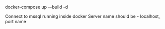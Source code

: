 docker-compose up --build -d

Connect to mssql running inside docker
Server name should be - localhost, port name
